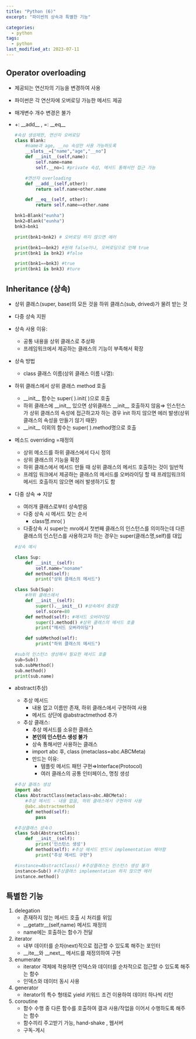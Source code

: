 ```yaml
---
title: "Python (6)"
excerpt: "파이썬의 상속과 특별한 기능"

categories:
  - python
tags:
  - python
last_modified_at: 2023-07-11
---
```


## Operator overloading ##

- 제공되는 연산자의 기능을 변경하여 사용
- 파이썬은 각 연산자에 오버로딩 가능한 메서드 제공
- 매개변수 개수 변경은 불가
- +: \_\_add\_\_ , =: \_\_eq\_\_

    ```python
    #속성 생성제한, 연산자 오버로딩
    class Blank:
        #name과 age, __no 속성만 사용 가능하도록
        __slots__=["name","age","__no"]
        def __init__(self,name):
            self.name=name
            self.__no=1 #private 속성, 메서드 통해서만 접근 가능

        #연산자 overloading
        def __add__(self,other):
            return self.name+other.name

        def __eq__(self, other):
            return self.name==other.name

    bnk1=Blank("eunha")
    bnk2=Blank("eunha")
    bnk3=bnk1

    print(bnk1+bnk2) # 오버로딩 하지 않으면 에러

    print(bnk1==bnk2) #원래 false이나, 오버로딩으로 인해 true
    print(bnk1 is bnk2) #false

    print(bnk1==bnk3) #true
    print(bnk1 is bnk3) #ture    

    ```

## Inheritance (상속) ##
- 상위 클래스(super, base)의 모든 것을 하위 클래스(sub, drived)가 물려 받는 것
- 다중 상속 지원
- 상속 사용 이유:
    - 공통 내용을 상위 클래스로 추상화
    - 프레임워크에서 제공하는 클래스의 기능이 부족해서 확장
- 상속 방법
    - class 클래스 이름(상위 클래스 이름 나열):
- 하위 클래스에서 상위 클래스 method 호출
    - \_\_init\_\_ 함수는 super( ).init( )으로 호출
    - 하위 클래스에 \_\_init\_\_ 있으면 상위클래스 \_\_init\_\_ 호출하지 않음⇒ 인스턴스가 상위 클래스의 속성에 접근하고자 하는 경우 init 하지 않으면 에러 발생(상위 클래스의 속성을 만들기 않기 때문)
    - \_\_init\_\_ 이외의 함수는 super( ).method명으로 호출
- 메소드 overriding =재정의
    - 상위 메소드를 하위 클래스에서 다시 정의
    - 상위 클래스의 기능을 확장
    - 하위 클래스에서 메서드 만들 때 상위 클래스의 메서드 호출하는 것이 일반적
    - 프레임 워크에서 제공하는 클래스의 메서드를 오버라이딩 할 때 프레임워크의 메서드 호출하지 않으면 에러 발생하기도 함
- 다중 상속 ⇒ 지양
    - 여러개 클래스로부터 상속받음
    - 다중 상속 시 메서드 찾는 순서
        - class명.mro( )
    - 다중상속 시  super는 mro에서 첫번째 클래스의 인스턴스를 의미하는데 다른 클래스의 인스턴스를 사용하고자 하는 경우는 super(클래스명,self)를 대입

    ```python
    #상속 예시

    class Sup:
        def __init__(self):
            self.name="noname"
        def method(self):
            print("상위 클래스의 메서드")

    class Sub(Sup):
        #하위 클래스에서
        def __init__(self):
            super().__init__() #상속에서 중요함
            self.score=80
        def method(self): #메서드 오버라이딩
            super().method() #상위 클래스의 메서드 호출
            print("메서드 오버라이딩")

        def subMethod(self):
            print("하위 클래스의 메서드")

    #sub의 인스턴스 생성해서 필요한 메서드 호출
    sub=Sub()
    sub.subMethod()
    sub.method()
    print(sub.name)
    ```

- abstract(추상)
    - 추상 메서드
        - 내용 없고 이름만 존재, 하위 클래스에서 구현하여 사용
        - 메서드 상단에 @abstractmethod 추가
    - 추상 클래스:
        - 추상 메서드를 소유한 클래스
        - **본인의 인스턴스 생성 불가**
        - 상속 통해서만 사용하는 클래스
        - import abc 후, class (metaclass=abc.ABCMeta)
        - 만드는 이유:
            - 템플릿 메서드 패턴 구현⇒Interface(Protocol)
            - 여러 클래스의 공통 인터페이스, 명칭 생성


    ```python
    #추상 클래스 생성
    import abc
    class AbstractClass(metaclass=abc.ABCMeta):
        #추상 메서드 - 내용 없음, 하위 클래스에서 구현하여 사용
        @abc.abstractmethod
        def method(self):
            pass

    #추상클래스 상속０
    class Sub(AbstractClass):
        def __init__(self):
            print('인스턴스 생성')
        def method(self): #추상 메서드 반드시 implementation 해야함
            print("추상 메서드 구현")

    #instance=AbstractClass() #추상클래스는 인스턴스 생성 불가
    instance=Sub() #추상클래스 implementation 하지 않으면 에러
    instance.method()
    ```

## 특별한 기능 ##

1. delegation
    - 존재하지 않는 메서드 호출 시 처리를 위임
    - \_\_getattr\_\_(self,name) 메서드 재정의
    - name에는 호출하는 함수가 전달
2. iterator
    - 내부 데이터를 순차(next)적으로 접근할 수 있도록 해주는 포인터
    - \_\_ite\_\_와 \_\_next\_\_ 메서드를 재정의하여 구현
3. enumerate
    - iterator 객체에 적용하면 인덱스와 데이터를 순차적으로 접근할 수 있도록 해주는 함수
    - 인덱스와 데이터 동시 사용
4. generator
    - iterator의 특수 형태로 yield 키워드 조건 이용하여 데이터 하나씩 리턴
5. coroutine
    - 함수 수행 중 다른 함수를 호출하여 결과 사용/작업을 이어서 수행하도록 해주는 함수
    - 함수끼리 주고받기 가능, hand-shake , 웹서버
    - 구독-게시
